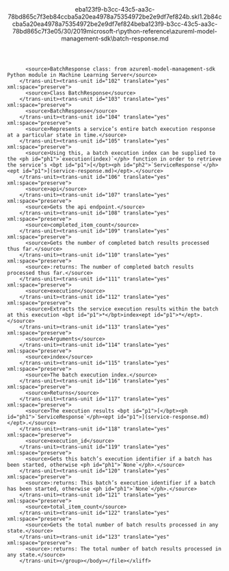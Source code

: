 <?xml version="1.0"?><xliff version="1.2" xmlns="urn:oasis:names:tc:xliff:document:1.2" xmlns:xsi="http://www.w3.org/2001/XMLSchema-instance" xsi:schemaLocation="urn:oasis:names:tc:xliff:document:1.2 xliff-core-1.2-transitional.xsd"><file datatype="xml" original="batch-response.md" source-language="en-US" target-language="en-US"><header><tool tool-id="mdxliff" tool-name="mdxliff" tool-version="1.0-8ab897d" tool-company="Microsoft" /><xliffext:skl_file_name xmlns:xliffext="urn:microsoft:content:schema:xliffextensions">eba123f9-b3cc-43c5-aa3c-78bd865c7f3eb84ccba5a20ea4978a75354972be2e9df7ef824b.skl</xliffext:skl_file_name><xliffext:version xmlns:xliffext="urn:microsoft:content:schema:xliffextensions">1.2</xliffext:version><xliffext:ms.openlocfilehash xmlns:xliffext="urn:microsoft:content:schema:xliffextensions">b84ccba5a20ea4978a75354972be2e9df7ef824b</xliffext:ms.openlocfilehash><xliffext:ms.sourcegitcommit xmlns:xliffext="urn:microsoft:content:schema:xliffextensions">eba123f9-b3cc-43c5-aa3c-78bd865c7f3e</xliffext:ms.sourcegitcommit><xliffext:ms.lasthandoff xmlns:xliffext="urn:microsoft:content:schema:xliffextensions">05/30/2019</xliffext:ms.lasthandoff><xliffext:ms.openlocfilepath xmlns:xliffext="urn:microsoft:content:schema:xliffextensions">microsoft-r\python-reference\azureml-model-management-sdk\batch-response.md</xliffext:ms.openlocfilepath></header><body><group id="content" extype="content"><trans-unit id="101" translate="yes" xml:space="preserve" restype="x-metadata">
          <source>BatchResponse class: from azureml-model-management-sdk Python module in Machine Learning Server</source>
        </trans-unit><trans-unit id="102" translate="yes" xml:space="preserve">
          <source>Class BatchResponse</source>
        </trans-unit><trans-unit id="103" translate="yes" xml:space="preserve">
          <source>BatchResponse</source>
        </trans-unit><trans-unit id="104" translate="yes" xml:space="preserve">
          <source>Represents a service’s entire batch execution response at a particular state in time.</source>
        </trans-unit><trans-unit id="105" translate="yes" xml:space="preserve">
          <source>Using this, a batch execution index can be supplied to the <ph id="ph1">`execution(index)`</ph> function in order to retrieve the service’s <bpt id="p1">[</bpt><ph id="ph2">`ServiceResponse`</ph><ept id="p1">](service-response.md)</ept>.</source>
        </trans-unit><trans-unit id="106" translate="yes" xml:space="preserve">
          <source>api</source>
        </trans-unit><trans-unit id="107" translate="yes" xml:space="preserve">
          <source>Gets the api endpoint.</source>
        </trans-unit><trans-unit id="108" translate="yes" xml:space="preserve">
          <source>completed_item_count</source>
        </trans-unit><trans-unit id="109" translate="yes" xml:space="preserve">
          <source>Gets the number of completed batch results processed thus far.</source>
        </trans-unit><trans-unit id="110" translate="yes" xml:space="preserve">
          <source>:returns: The number of completed batch results processed thus far.</source>
        </trans-unit><trans-unit id="111" translate="yes" xml:space="preserve">
          <source>execution</source>
        </trans-unit><trans-unit id="112" translate="yes" xml:space="preserve">
          <source>Extracts the service execution results within the batch at this execution <bpt id="p1">*</bpt>index<ept id="p1">*</ept>.</source>
        </trans-unit><trans-unit id="113" translate="yes" xml:space="preserve">
          <source>Arguments</source>
        </trans-unit><trans-unit id="114" translate="yes" xml:space="preserve">
          <source>index</source>
        </trans-unit><trans-unit id="115" translate="yes" xml:space="preserve">
          <source>The batch execution index.</source>
        </trans-unit><trans-unit id="116" translate="yes" xml:space="preserve">
          <source>Returns</source>
        </trans-unit><trans-unit id="117" translate="yes" xml:space="preserve">
          <source>The execution results <bpt id="p1">[</bpt><ph id="ph1">`ServiceResponse`</ph><ept id="p1">](service-response.md)</ept>.</source>
        </trans-unit><trans-unit id="118" translate="yes" xml:space="preserve">
          <source>execution_id</source>
        </trans-unit><trans-unit id="119" translate="yes" xml:space="preserve">
          <source>Gets this batch’s execution identifier if a batch has been started, otherwise <ph id="ph1">`None`</ph>.</source>
        </trans-unit><trans-unit id="120" translate="yes" xml:space="preserve">
          <source>:returns: This batch’s execution identifier if a batch has been started, otherwise <ph id="ph1">`None`</ph>.</source>
        </trans-unit><trans-unit id="121" translate="yes" xml:space="preserve">
          <source>total_item_count</source>
        </trans-unit><trans-unit id="122" translate="yes" xml:space="preserve">
          <source>Gets the total number of batch results processed in any state.</source>
        </trans-unit><trans-unit id="123" translate="yes" xml:space="preserve">
          <source>:returns: The total number of batch results processed in any state.</source>
        </trans-unit></group></body></file></xliff>